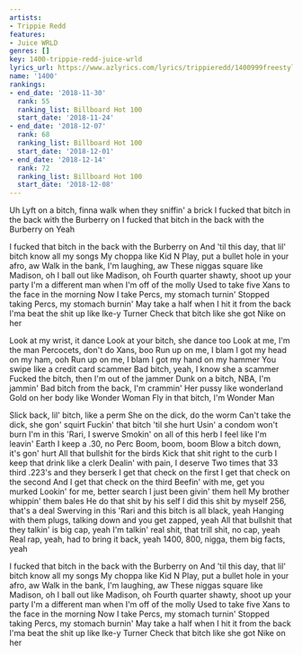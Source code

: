 ```yaml
---
artists:
- Trippie Redd
features:
- Juice WRLD
genres: []
key: 1400-trippie-redd-juice-wrld
lyrics_url: https://www.azlyrics.com/lyrics/trippieredd/1400999freestyle.html
name: '1400'
rankings:
- end_date: '2018-11-30'
  rank: 55
  ranking_list: Billboard Hot 100
  start_date: '2018-11-24'
- end_date: '2018-12-07'
  rank: 68
  ranking_list: Billboard Hot 100
  start_date: '2018-12-01'
- end_date: '2018-12-14'
  rank: 72
  ranking_list: Billboard Hot 100
  start_date: '2018-12-08'
---
```



Uh
Lyft on a bitch, finna walk when they sniffin' a brick
I fucked that bitch in the back with the Burberry on
I fucked that bitch in the back with the Burberry on
Yeah

I fucked that bitch in the back with the Burberry on
And 'til this day, that lil' bitch know all my songs
My choppa like Kid N Play, put a bullet hole in your afro, aw
Walk in the bank, I'm laughing, aw
These niggas square like Madison, oh
I ball out like Madison, oh
Fourth quarter shawty, shoot up your party
I'm a different man when I'm off of the molly
Used to take five Xans to the face in the morning
Now I take Percs, my stomach turnin'
Stopped taking Percs, my stomach burnin'
May take a half when I hit it from the back
I'ma beat the shit up like Ike-y Turner
Check that bitch like she got Nike on her

Look at my wrist, it dance
Look at your bitch, she dance too
Look at me, I'm the man
Percocets, don't do Xans, boo
Run up on me, I blam
I got my head on my ham, ooh
Run up on me, I blam
I got my hand on my hammer
You swipe like a credit card scammer
Bad bitch, yeah, I know she a scammer
Fucked the bitch, then I'm out of the jammer
Dunk on a bitch, NBA, I'm jammin'
Bad bitch from the back, I'm crammin'
Her pussy like wonderland
Gold on her body like Wonder Woman
Fly in that bitch, I'm Wonder Man


Slick back, lil' bitch, like a perm
She on the dick, do the worm
Can't take the dick, she gon' squirt
Fuckin' that bitch 'til she hurt
Usin' a condom won't burn
I'm in this 'Rari, I swerve
Smokin' on all of this herb
I feel like I'm leavin' Earth
I keep a .30, no Perc
Boom, boom, boom
Blow a bitch down, it's gon' hurt
All that bullshit for the birds
Kick that shit right to the curb
I keep that drink like a clerk
Dealin' with pain, I deserve
Two times that 33 third
.223's and they berserk
I get that check on the first
I get that check on the second
And I get that check on the third
Beefin' with me, get you murked
Lookin' for me, better search
I just been givin' them hell
My brother whippin' them bales
He do that shit by his self
I did this shit by myself
256, that's a deal
Swerving in this 'Rari and this bitch is all black, yeah
Hanging with them plugs, talking down and you get zapped, yeah
All that bullshit that they talkin' is big cap, yeah
I'm talkin' real shit, that trill shit, no cap, yeah
Real rap, yeah, had to bring it back, yeah
1400, 800, nigga, them big facts, yeah


I fucked that bitch in the back with the Burberry on
And 'til this day, that lil' bitch know all my songs
My choppa like Kid N Play, put a bullet hole in your afro, aw
Walk in the bank, I'm laughing, aw
These niggas square like Madison, oh
I ball out like Madison, oh
Fourth quarter shawty, shoot up your party
I'm a different man when I'm off of the molly
Used to take five Xans to the face in the morning
Now I take Percs, my stomach turnin'
Stopped taking Percs, my stomach burnin'
May take a half when I hit it from the back
I'ma beat the shit up like Ike-y Turner
Check that bitch like she got Nike on her



